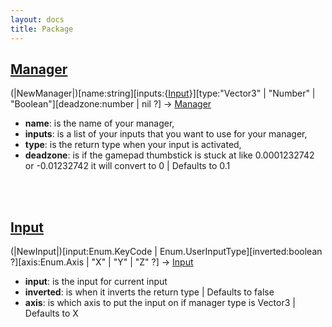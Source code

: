 ```yaml
---
layout: docs
title: Package
---
```


## [Manager](#manager)
(|NewManager|)[name:string][inputs:{[Input](/adocspi/flow/Types#input)}][type:"Vector3" | "Number" | "Boolean"][deadzone:number | nil ?]
-> [Manager](/docs/flow/Types#manager)

- **name**: is the name of  your manager,
- **inputs**: is a list of your inputs that you want to use for your manager,
- **type**: is the return type when your input is activated,
- **deadzone**: is if the gamepad thumbstick is stuck at like 0.0001232742 or -0.01232742 it will convert to 0 | Defaults to 0.1

<br><br>

## [Input](#input)
(|NewInput|)[input:Enum.KeyCode | Enum.UserInputType][inverted:boolean ?][axis:Enum.Axis | "X" | "Y" | "Z" ?]
-> [Input](/docs/flow/Types#input)

- **input**: is the input for current input
- **inverted**: is when it inverts the return type | Defaults to false
- **axis**: is which axis to put the input on if manager type is Vector3 | Defaults to X